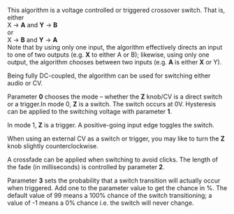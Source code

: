 
This algorithm is a voltage controlled or triggered crossover switch. That is, either  
X → **A** and **Y** → **B**  
or  
X → **B** and **Y** → **A**  
Note that by using only one input, the algorithm effectively directs an input to one of two outputs (e.g. **X** to either A
or B); likewise, using only one output, the algorithm chooses between two inputs (e.g. **A** is either **X** or Y).

Being fully DC-coupled, the algorithm can be used for switching either audio or CV.

Parameter **0** chooses the mode – whether the **Z** knob/CV is a direct switch or a trigger.In mode 0, **Z** is a switch. The
switch occurs at 0V. Hysteresis can be applied to the switching voltage with parameter **1**.

In mode 1, **Z** is a trigger. A positive-going input edge toggles the switch.

When using an external CV as a switch or trigger, you may like to turn the **Z** knob slightly counterclockwise.

A crossfade can be applied when switching to avoid clicks. The length of the fade (in milliseconds) is controlled by
parameter **2**.

Parameter **3** sets the probability that a switch transition will actually occur when triggered. Add one to the parameter
value to get the chance in %. The default value of 99 means a 100% chance of the switch transitioning; a value of -1
means a 0% chance i.e. the switch will never change.
